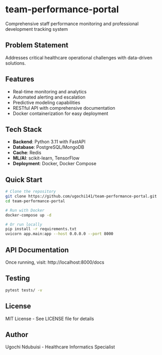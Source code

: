 # team-performance-portal

Comprehensive staff performance monitoring and professional development tracking system

## Problem Statement
Addresses critical healthcare operational challenges with data-driven solutions.

## Features
- Real-time monitoring and analytics
- Automated alerting and escalation
- Predictive modeling capabilities
- RESTful API with comprehensive documentation
- Docker containerization for easy deployment

## Tech Stack
- **Backend**: Python 3.11 with FastAPI
- **Database**: PostgreSQL/MongoDB
- **Cache**: Redis
- **ML/AI**: scikit-learn, TensorFlow
- **Deployment**: Docker, Docker Compose

## Quick Start

```bash
# Clone the repository
git clone https://github.com/ugochi141/team-performance-portal.git
cd team-performance-portal

# Run with Docker
docker-compose up -d

# Or run locally
pip install -r requirements.txt
uvicorn app.main:app --host 0.0.0.0 --port 8000
```

## API Documentation
Once running, visit: http://localhost:8000/docs

## Testing
```bash
pytest tests/ -v
```

## License
MIT License - See LICENSE file for details

## Author
Ugochi Ndubuisi - Healthcare Informatics Specialist
